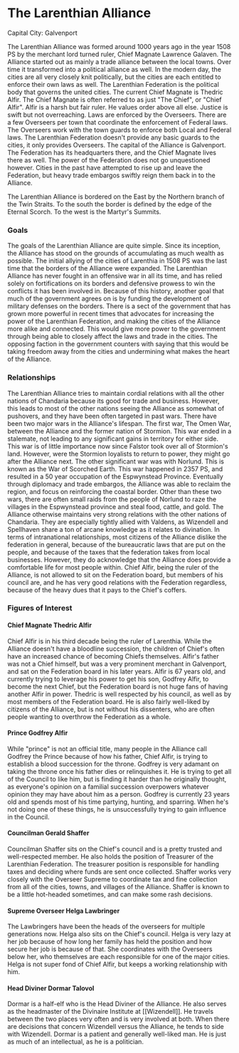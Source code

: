 # The Larenthian Alliance
Capital City: Galvenport

The Larenthian Alliance was formed around 1000 years ago in the year 1508 PS by the merchant lord turned ruler, Chief Magnate Lawrence Galaven. The Alliance started out as mainly a trade alliance between the local towns. Over time it transformed into a political alliance as well. In the modern day, the cities are all very closely knit politically, but the cities are each entitled to enforce their own laws as well. The Larenthian Federation is the political body that governs the united cities. The current Chief Magnate is Thedric Alfir. The Chief Magnate is often referred to as just "The Chief", or "Chief Alfir". Alfir is a harsh but fair ruler. He values order above all else. Justice is swift but not overreaching. Laws are enforced by the Overseers. There are a few Overseers per town that coordinate the enforcement of Federal laws. The Overseers work with the town guards to enforce both Local and Federal laws. The Larenthian Federation doesn't provide any basic guards to the cities, it only provides Overseers. The capital of the Alliance is Galvenport. The Federation has its headquarters there, and the Chief Magnate lives there as well. The power of the Federation does not go unquestioned however. Cities in the past have attempted to rise up and leave the Federation, but heavy trade embargos swiftly reign them back in to the Alliance.

The Larenthian Alliance is bordered on the East by the Northern branch of the Twin Straits. To the south the border is defined by the edge of the Eternal Scorch. To the west is the Martyr's Summits.

### Goals
The goals of the Larenthian Alliance are quite simple. Since its inception, the Alliance has stood on the grounds of accumulating as much wealth as possible. The initial allying of the cities of Larenthia in 1508 PS was the last time that the borders of the Alliance were expanded. The Larenthian Alliance has never fought in an offensive war in all its time, and has relied solely on fortifications on its borders and defensive prowess to win the conflicts it has been involved in. Because of this history, another goal that much of the government agrees on is by funding the development of military defenses on the borders.
There is a sect of the government that has grown more powerful in recent times that advocates for increasing the power of the Larenthian Federation, and making the cities of the Alliance more alike and connected. This would give more power to the government through being able to closely affect the laws and trade in the cities. The opposing faction in the government counters with saying that this would be taking freedom away from the cities and undermining what makes the heart of the Alliance. 

### Relationships
The Larenthian Alliance tries to maintain cordial relations with all the other nations of Chandaria because its good for trade and business. However, this leads to most of the other nations seeing the Alliance as somewhat of pushovers, and they have been often targeted in past wars. There have been two major wars in the Alliance's lifespan. The first war, The Omen War, between the Alliance and the former nation of Stormion. This war ended in a stalemate, not leading to any significant gains in territory for either side. This war is of little importance now since Falstor took over all of Stormion's land. However, were the Stormion loyalists to return to power, they might go after the Alliance next. The other significant war was with Norlund. This is known as the War of Scorched Earth. This war happened in 2357 PS, and resulted in a 50 year occupation of the Espwynstead Province. Eventually through diplomacy and trade embargos, the Alliance was able to reclaim the region, and focus on reinforcing the coastal border. Other than these two wars, there are often small raids from the people of Norlund to raze the villages in the Espwynstead province and steal food, cattle, and gold.
The Alliance otherwise maintains very strong relations with the other nations of Chandaria. They are especially tightly allied with Valdens, as Wizendell and Spellhaven share a ton of arcane knowledge as it relates to divination.
In terms of intranational relationships, most citizens of the Alliance dislike the federation in general, because of the bureaucratic laws that are put on the people, and because of the taxes that the federation takes from local businesses. However, they do acknowledge that the Alliance does provide a comfortable life for most people within.
Chief Alfir, being the ruler of the Alliance, is not allowed to sit on the Federation board, but members of his council are, and he has very good relations with the Federation regardless, because of the heavy dues that it pays to the Chief's coffers.

### Figures of Interest
#### Chief Magnate Thedric Alfir
Chief Alfir is in his third decade being the ruler of Larenthia. While the Alliance doesn't have a bloodline succession, the children of Chief's often have an increased chance of becoming Chiefs themselves. Alfir's father was not a Chief himself, but was a very prominent merchant in Galvenport, and sat on the Federation board in his later years. Alfir is 67 years old, and currently trying to leverage his power to get his son, Godfrey Alfir, to become the next Chief, but the Federation board is not huge fans of having another Alfir in power. Thedric is well respected by his council, as well as by most members of the Federation board. He is also fairly well-liked by citizens of the Alliance, but is not without his dissenters, who are often people wanting to overthrow the Federation as a whole.

#### Prince Godfrey Alfir
While "prince" is not an official title, many people in the Alliance call Godfrey the Prince because of how his father, Chief Alfir, is trying to establish a blood succession for the throne. Godfrey is very adamant on taking the throne once his father dies or relinquishes it. He is trying to get all of the Council to like him, but is finding it harder than he originally thought, as everyone's opinion on a familial succession overpowers whatever opinion they may have about him as a person.
Godfrey is currently 23 years old and spends most of his time partying, hunting, and sparring. When he's not doing one of these things, he is unsuccessfully trying to gain influence in the Council.

#### Councilman Gerald Shaffer
Councilman Shaffer sits on the Chief's council and is a pretty trusted and well-respected member. He also holds the position of Treasurer of the Larenthian Federation. The treasurer position is responsible for handling taxes and deciding where funds are sent once collected. Shaffer works very closely with the Overseer Supreme to coordinate tax and fine collection from all of the cities, towns, and villages of the Alliance. Shaffer is known to be a little hot-headed sometimes, and can make some rash decisions.

#### Supreme Overseer Helga Lawbringer
The Lawbringers have been the heads of the overseers for multiple generations now. Helga also sits on the Chief's council. Helga is very lazy at her job because of how long her family has held the position and how secure her job is because of that. She coordinates with the Overseers below her, who themselves are each responsible for one of the major cities. Helga is not super fond of Chief Alfir, but keeps a working relationship with him.

#### Head Diviner Dormar Talovol
Dormar is a half-elf who is the Head Diviner of the Alliance. He also serves as the headmaster of the Divinaire Institute at [[Wizendell]]. He travels between the two places very often and is very involved at both. When there are decisions that concern Wizendell versus the Alliance, he tends to side with Wizendell. Dormar is a patient and generally well-liked man. He is just as much of an intellectual, as he is a politician.